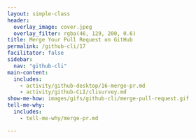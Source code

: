 ```yaml
---
layout: simple-class
header:
  overlay_image: cover.jpeg
  overlay_filter: rgba(46, 129, 200, 0.6)
title: Merge Your Pull Request on GitHub
permalink: /github-cli/17
facilitator: false
sidebar:
  nav: "github-cli"
main-content:
  includes:
    - activity/github-desktop/16-merge-pr.md
    - activity/github-CLI/clisurvey.md
show-me-how: images/gifs/github-cli/merge-pull-request.gif
tell-me-why:
  includes:
    - tell-me-why/merge-pr.md

---
```


